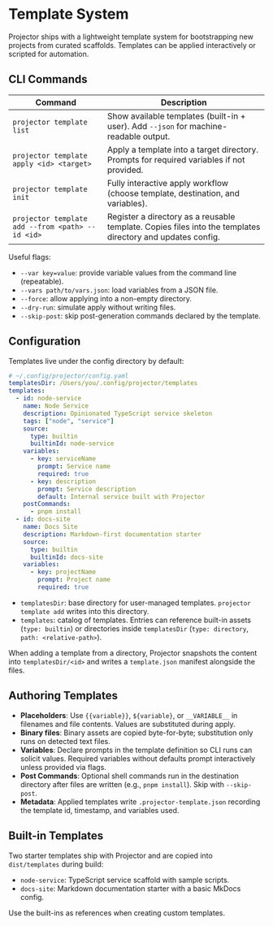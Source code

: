 # Template System

Projector ships with a lightweight template system for bootstrapping new projects from curated scaffolds. Templates can be applied interactively or scripted for automation.

## CLI Commands

| Command | Description |
| --- | --- |
| `projector template list` | Show available templates (built-in + user). Add `--json` for machine-readable output. |
| `projector template apply <id> <target>` | Apply a template into a target directory. Prompts for required variables if not provided. |
| `projector template init` | Fully interactive apply workflow (choose template, destination, and variables). |
| `projector template add --from <path> --id <id>` | Register a directory as a reusable template. Copies files into the templates directory and updates config. |

Useful flags:
- `--var key=value`: provide variable values from the command line (repeatable).
- `--vars path/to/vars.json`: load variables from a JSON file.
- `--force`: allow applying into a non-empty directory.
- `--dry-run`: simulate apply without writing files.
- `--skip-post`: skip post-generation commands declared by the template.

## Configuration

Templates live under the config directory by default:

```yaml
# ~/.config/projector/config.yaml
templatesDir: /Users/you/.config/projector/templates
templates:
  - id: node-service
    name: Node Service
    description: Opinionated TypeScript service skeleton
    tags: ["node", "service"]
    source:
      type: builtin
      builtinId: node-service
    variables:
      - key: serviceName
        prompt: Service name
        required: true
      - key: description
        prompt: Service description
        default: Internal service built with Projector
    postCommands:
      - pnpm install
  - id: docs-site
    name: Docs Site
    description: Markdown-first documentation starter
    source:
      type: builtin
      builtinId: docs-site
    variables:
      - key: projectName
        prompt: Project name
        required: true
```

- `templatesDir`: base directory for user-managed templates. `projector template add` writes into this directory.
- `templates`: catalog of templates. Entries can reference built-in assets (`type: builtin`) or directories inside `templatesDir` (`type: directory`, `path: <relative-path>`).

When adding a template from a directory, Projector snapshots the content into `templatesDir/<id>` and writes a `template.json` manifest alongside the files.

## Authoring Templates

- **Placeholders**: Use `{{variable}}`, `${variable}`, or `__VARIABLE__` in filenames and file contents. Values are substituted during apply.
- **Binary files**: Binary assets are copied byte-for-byte; substitution only runs on detected text files.
- **Variables**: Declare prompts in the template definition so CLI runs can solicit values. Required variables without defaults prompt interactively unless provided via flags.
- **Post Commands**: Optional shell commands run in the destination directory after files are written (e.g., `pnpm install`). Skip with `--skip-post`.
- **Metadata**: Applied templates write `.projector-template.json` recording the template id, timestamp, and variables used.

## Built-in Templates

Two starter templates ship with Projector and are copied into `dist/templates` during build:
- `node-service`: TypeScript service scaffold with sample scripts.
- `docs-site`: Markdown documentation starter with a basic MkDocs config.

Use the built-ins as references when creating custom templates.
